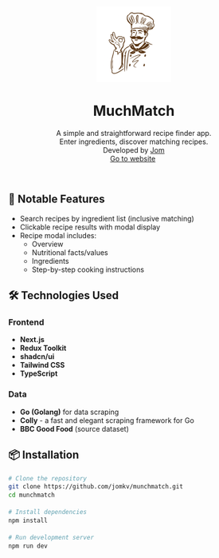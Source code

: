 <h1 align="center">
  <div align="center">
    <img alt="MunchMatch Logo" src="./app/favicon.ico" height="150px" width="auto"/>
  </div>
  <br/>
  MuchMatch
</h1>

<p align="center">
    A simple and straightforward recipe finder app.
    <br />
    Enter ingredients, discover matching recipes.
    <br />
    Developed by <a href="https://github.com/jomkv">Jom</a>
    <br />
    <a href="https://www.muchmatch-theta.vercel.app">Go to website</a>&nbsp;
</p>
<br/>

## 🥘 Notable Features

* Search recipes by ingredient list (inclusive matching)
* Clickable recipe results with modal display
* Recipe modal includes:
  - Overview
  - Nutritional facts/values
  - Ingredients
  - Step-by-step cooking instructions

## 🛠 Technologies Used

### Frontend
* **Next.js**
* **Redux Toolkit**
* **shadcn/ui**
* **Tailwind CSS**
* **TypeScript**

### Data
* **Go (Golang)** for data scraping
* **Colly** - a fast and elegant scraping framework for Go
* **BBC Good Food** (source dataset)

## 📦 Installation

```bash
# Clone the repository
git clone https://github.com/jomkv/munchmatch.git
cd munchmatch

# Install dependencies
npm install

# Run development server
npm run dev
